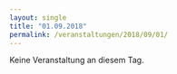 ```yaml
---
layout: single
title: "01.09.2018"
permalink: /veranstaltungen/2018/09/01/
---
```


Keine Veranstaltung an diesem Tag.
